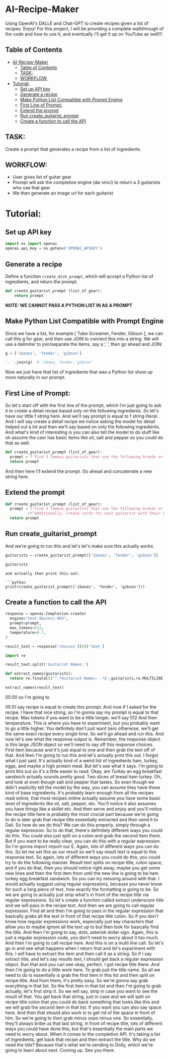 # AI-Recipe-Maker
Using OpenAI's DALLE and Chat-GPT to create recipes given a list of recipes. Enjoy! For this project, I will be providing a complete walkthrough of the code and how to use it, and eventually I'll get it up on YouTube as well!!!

## Table of Contents
- [AI-Recipe-Maker](#ai-recipe-maker)
  - [Table of Contents](#table-of-contents)
  - [TASK:](#task)
  - [WORKFLOW:](#workflow)
- [Tutorial:](#tutorial)
  - [Set up API key](#set-up-api-key)
  - [Generate a recipe](#generate-a-recipe)
  - [Make Python List Compatible with Prompt Engine](#make-python-list-compatible-with-prompt-engine)
  - [First Line of Prompt:](#first-line-of-prompt)
  - [Extend the prompt](#extend-the-prompt)
  - [Run create\_guitarist\_prompt](#run-create_guitarist_prompt)
  - [Create a function to call the API](#create-a-function-to-call-the-api)

## TASK:
Create a prompt that generates a recipe from a list of ingredients.

## WORKFLOW:
 - User gives list of guitar gear
 - Prompt will ask the completion engine (da-vinci) to return a 3 guitarists who use that gear
 - We then generate an image url for each guitarist

# Tutorial:

## Set up API key
```python
import os import openai
openai.api_key = os.getenv('OPENAI_APIKEY')
```
## Generate a recipe
Define a function `create_dish_prompt`, which will accept a Python list of ingredients, and return the prompt.

```python
def create_guitarist_prompt (list_of_gear):
    return prompt
```

**NOTE: WE CANNOT PASS A PYTHON LIST IN AS A PROMPT**

## Make Python List Compatible with Prompt Engine
Since we have a list, for example [ Tube Screamer, Fender, Gibson ], we can call this g for gear, and then use JOIN to connect this into a string. We will use a delimiter to join/separate the items, say a ‘, ’, then go ahead and JOIN:

```python
g = ['ibanez', 'fender', 'gibson']

', '.join(g)  # 'ibaez, fender, gibson'
```

Now we just have that list of ingredients that was a Python list show up more naturally in our prompt.


## First Line of Prompt:
So let's start off with the first line of the prompt, which I'm just going to ask it to create a detail recipe based only on the following ingredients. So let's have our little f string here. And we'll say prompt is equal to f string literal. And I will say create a detail recipe we notice asking the model for detail helped out a lot and then we'll say based on only the following ingredients. And what's kind of interesting is you can also tell the model to do stuff like oh assume the user has basic items like oil, salt and pepper so you could do that as well.
```python
def create_guitarist_prompt (list_of_gear):
  prompt = f'Find 3 famous guitarists that use the following brands or gear: {", ".join(list_of_gear)}'
  return prompt
```
And then here I'll extend the prompt. Go ahead and concatenate a new string here.

## Extend the prompt
```python
def create_guitarist_prompt (list_of_gear):
  prompt = f'Find 3 famous guitarists that use the following brands or gear: {", ".join(list_of_gear)}\n'\
          +f"Additionally, create cards for each guitarist with their name, image, and a link to their website or a site with their biography."
  return prompt
```

## Run create_guitarist_prompt
And we're going to run this and let's let's make sure this actually works.

```python
guitarists = create_guitarist_prompt(['ibanez', 'fender', 'gibson'])

guitarists
```
```
and actually then print this out:

```python
print(create_guitarist_prompt(['ibanez', 'fender', 'gibson']))
```

## Create a function to call the API

```python
response = openai.Completion.create(
  engine="text-davinci-003",
  prompt=prompt,
  max_tokens=512,
  temperature=0.7,
)

result_text = response['choices'][0]['text']

import re

result_text.split('Guitarist Names:')
```

```python
def extract_names(guitarists):
  return re.finalall('^.*Guitarist Names: .*$',guitarists,re.MULTILINE)[0].strip().split('Guitarist Names: ')[1].split('\n')

extract_names(result_text)
```









05:50
so I'm going to


05:51
say recipe is equal to create this prompt. And now if I asked for the recipe, I have that nice string, so I'm gonna say my prompt is equal to that recipe. Max tokens if you want to be a little longer, we'll say 512 And then temperature. This is where you have to experiment, but you probably want to go a little higher. You definitely don't just want zero otherwise, we'll get the same exact recipe every single time. So we'll go ahead and run this. And now let's see what the response output is. Remember, the response object is this large JSON object so we'll need to say off this response choices. First item because and it's just equal to one and then grab the text off of that. And then I'm going to run this and let's actually print this out. I forgot what I just said. It's actually kind of a weird list of ingredients ham, turkey, eggs, and maybe a high protein meal. But let's see what it says. I'm going to print this out so it's a little easier to read. Okay, am Turkey an egg breakfast sandwich actually sounds pretty good. Two slices of bread ham turkey. Oh, and look at even though salt and pepper that tastes. So even though we didn't explicitly tell the model by the way, you can assume they have these kind of base ingredients. It's probably learn enough from all the recipes read online, that most recipes online actually assume you have some basic level of ingredients like oil, salt, pepper, etc. You'll notice it also assumes you have things like a skillet etc. And then serve and enjoy and you'll notice the recipe title here is probably the most crucial part because we're going to do is later grab that recipe title essentially extracted and then send it to Dali. So how do we do this? We can do this properly, simply through a regular expression. So to do that, there's definitely different ways you could do this. You could also just split on a colon and grab the second item there. But if you want to be really clear, you can do this with a regular expression. So I'm gonna import import our E. Again, lots of different ways you can do this. So let me set this as our result so we'll say result text is equal to this response text. So again, lots of different ways you could do this, you could try to do the following manner. Result text splits on recipe title, colon space, and if you do that, then you should notice right away, maybe you get some new lines and then the first item from until the new line is going to be ham turkey egg breakfast sandwich. So you can try messing around with that. I would actually suggest using regular expressions, because you never know for such a long piece of text, how exactly the formatting is going to be. So we are going to actually just strip what's in front of the recipe title via regular expressions. So let's create a function called extract underscore title and we will pass in the recipe text. And then we are going to call regular expression. Find all and then I'm going to pass in the regular expression that basically grabs all the text in front of that recipe title colon. So if you don't know how regular expressions work, especially just key characters that allow you to maybe ignore all the text up to but then look for basically find the title. And then I'm going to say, dots, asterisk dollar sign. Again, this is just a regular expression code, you don't need to worry about it too much. And then I'm going to call recipe here. And this is on a multi line call. So let's go in and see what happens when I return that and let's experiment with this. I will have to extract the item and then call it as a string. So if I say extract title, and let's say results text, I should get back a regular expression object. Run that and you can see okay, perfect. I got recipe title there. And then I'm going to do a little work here. To grab just the title name. So all we need to do is essentially is grab the first item in this list and then split on recipe title. And from there, it's pretty easy. So we're gonna say grab everything in that list. So the first item in that list and then I'm going to grab actually, let's first strip it. So we will say, strip in case you want to see the result of that. You get back that string, just in case and we will split on recipe title colon that you could do back something that looks like this and we will grab the second item in that list. If you want you can also say space here. And then that should also work in to get rid of the space in front of him. So we're going to then grab minus oops minus one. So essentially, they'll always bribe us that last string, in front of recipe title, lots of different ways you could have done this, but that's essentially the main parts we need to worry about. When it comes to the completion API. It's taking a list of ingredients, get back that recipe and then extract the title. Why do we need the title? Because that's what we're sending to Dolly, which we're going to learn about next. Coming up. See you there.












